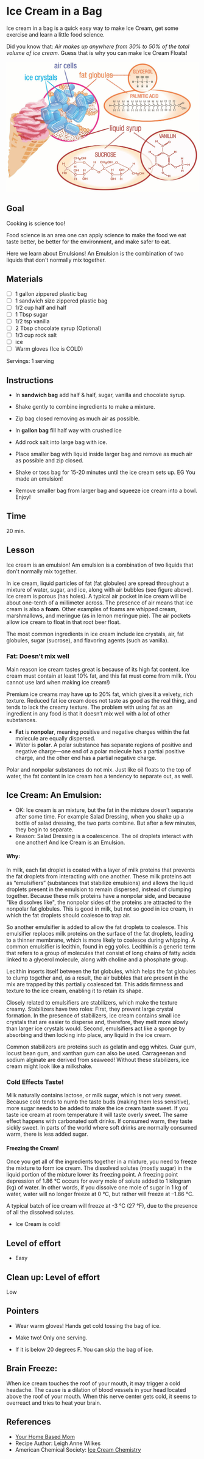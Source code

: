 # Ice Cream in a Bag

Ice cream in a bag is a quick easy way to make Ice Cream, get some exercise and learn a little food science.

Did you know that: *Air makes up anywhere from 30% to 50% of the total volume of ice cream.*  Guess that is why you can make Ice Cream Floats!

![Science Ice cream Image](/images/1450816777062.jpg)

## Goal
Cooking is science too!  

Food science is an area one can apply science to make the food we eat taste better, be better for the environment, and make safer to eat.

Here we learn about Emulsions! An Emulsion is the combination of two liquids that don't normally mix together.


## Materials

- [ ] 1 gallon zippered plastic bag
- [ ] 1 sandwich size zippered plastic bag
- [ ] 1/2 cup half and half
- [ ] 1 Tbsp sugar
- [ ] 1/2 tsp vanilla
- [ ] 2 Tbsp chocolate syrup (Optional)
- [ ] 1/3 cup rock salt
- [ ] ice
- [ ] Warm gloves (Ice is COLD)

Servings: 1 serving

## Instructions

* In **sandwich bag** add  half & half, sugar, vanilla and chocolate syrup.
* Shake gently to combine ingredients to make a mixture.
* Zip bag closed removing as much air as possible.


* In **gallon bag** fill half way with crushed ice
* Add rock salt into large bag with ice.
* Place smaller bag with liquid inside larger bag and remove as much air as possible and zip closed.


* Shake or toss bag for 15-20 minutes until the ice cream sets up.  EG You made an emulsion!

* Remove smaller bag from larger bag and squeeze ice cream into a bowl. Enjoy!


## Time
20 min.

## Lesson
Ice cream is an emulsion! Am emulsion is a combination of two liquids that don't normally mix together.

In ice cream, liquid particles of fat (fat globules) are spread throughout a mixture of water, sugar, and ice, along with air bubbles (see figure above). Ice cream is porous (has holes). A typical air pocket in ice cream will be about one-tenth of a millimeter across. The presence of air means that ice cream is also a **foam**. Other examples of foams are whipped cream, marshmallows, and meringue (as in lemon meringue pie).  The air pockets allow ice cream to float in that root beer float.


The most common ingredients in ice cream include ice crystals, air, fat globules, sugar (sucrose), and flavoring agents (such as vanilla).



### Fat: Doesn't mix well

Main reason ice cream tastes great is because of its high fat content. Ice cream must contain at least 10% fat, and this fat must come from milk. (You cannot use lard when making ice cream!)

Premium ice creams may have up to 20% fat, which gives it a velvety, rich texture. Reduced fat ice cream does not taste as good as the real thing, and tends to lack the creamy texture.
The problem with using fat as an ingredient in any food is that it doesn’t mix well with a lot of other substances.

*  **Fat** is **nonpolar**, meaning positive and negative charges within the fat molecule are equally dispersed.
* Water is **polar**.  A polar substance has separate regions of positive and negative charge—one end of a polar molecule has a partial positive charge, and the other end has a partial negative charge.

Polar and nonpolar substances do not mix. Just like oil floats to the top of water, the fat content in ice cream has a tendency to separate out, as well.

## Ice Cream: An Emulsion:
* OK: Ice cream is an mixture, but the fat in the mixture doesn't separate after some time. For example Salad Dressing, when you shake up a bottle of salad dressing, the two parts combine.  But after a few minutes, they begin to separate.
* Reason: Salad Dressing is a coalescence.  The oil droplets interact with one another!  And Ice Cream is an Emulsion.

#### Why:
In milk, each fat droplet is coated with a layer of milk proteins that prevents the fat droplets from interacting with one another. These milk proteins act as “emulsifiers” (substances that stabilize emulsions) and allows the liquid droplets present in the emulsion to remain dispersed, instead of clumping together. Because these milk proteins have a nonpolar side, and because "like dissolves like", the nonpolar sides of the proteins are attracted to the nonpolar fat globules. This is good in milk, but not so good in ice cream, in which the fat droplets should coalesce to trap air.

So another emulsifier is added to allow the fat droplets to coalesce. This emulsifier replaces milk proteins on the surface of the fat droplets, leading to a thinner membrane, which is more likely to coalesce during whipping. A common emulsifier is lecithin, found in egg yolks. Lecithin is a generic term that refers to a group of molecules that consist of long chains of fatty acids linked to a glycerol molecule, along with choline and a phosphate group.

Lecithin inserts itself between the fat globules, which helps the fat globules to clump together and, as a result, the air bubbles that are present in the mix are trapped by this partially coalesced fat. This adds firmness and texture to the ice cream, enabling it to retain its shape.

Closely related to emulsifiers are stabilizers, which make the texture creamy. Stabilizers have two roles: First, they prevent large crystal formation. In the presence of stabilizers, ice cream contains small ice crystals that are easier to disperse and, therefore, they melt more slowly than larger ice crystals would. Second, emulsifiers act like a sponge by absorbing and then locking into place, any liquid in the ice cream.

Common stabilizers are proteins such as gelatin and egg whites. Guar gum, locust bean gum, and xanthan gum can also be used. Carrageenan and sodium alginate are derived from seaweed! Without these stabilizers, ice cream might look like a milkshake.


### Cold Effects Taste!

Milk naturally contains lactose, or milk sugar, which is not very sweet. Because cold tends to numb the taste buds (making them less sensitive), more sugar needs to be added to make the ice cream taste sweet. If you taste ice cream at room temperature it will taste overly sweet. The same effect happens with carbonated soft drinks. If consumed warm, they taste sickly sweet. In parts of the world where soft drinks are normally consumed warm, there is less added sugar.

#### Freezing the Cream!
Once you get all of the ingredients together in a mixture, you need to freeze the mixture to form ice cream. The dissolved solutes (mostly sugar) in the liquid portion of the mixture lower its freezing point. A freezing point depression of 1.86 °C occurs for every mole of solute added to 1 kilogram (kg) of water. In other words, if you dissolve one mole of sugar in 1 kg of water, water will no longer freeze at 0 °C, but rather will freeze at –1.86 °C.

A typical batch of ice cream will freeze at -3 °C (27 °F), due to the presence of all the dissolved solutes.

* Ice Cream is cold!

## Level of effort
* Easy

## Clean up: Level of effort
Low
## Pointers
* Wear warm gloves! Hands get cold tossing the bag of ice.
* Make two!  Only one serving.

* If it is below 20 degrees F. You can skip the bag of ice.

## Brain Freeze:
When ice cream touches the roof of your mouth, it may trigger a cold headache. The cause is a dilation of blood vessels in your head located above the roof of your mouth. When this nerve center gets cold, it seems to overreact and tries to heat your brain.

## References
*  [Your Home Based Mom](https://www.yourhomebasedmom.com/ice-cream-bag/)
* Recipe Author: Leigh Anne Wilkes
* American Chemical Society: [Ice Cream Chemistry](https://www.acs.org/content/acs/en/education/resources/highschool/chemmatters/past-issues/archive-2013-2014/ice-cream-chemistry.html)

